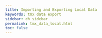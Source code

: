 ```yaml
---
title: Importing and Exporting Local Data
keywords: tmx data export
sidebar: ch_sidebar
permalink: tmx_data_local.html
toc: false
---
```

